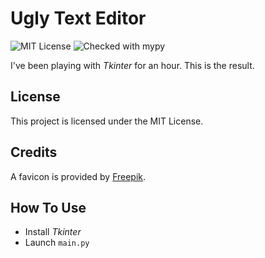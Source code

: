 # Ugly Text Editor
![MIT License](https://img.shields.io/github/license/JustKappaMan/Ugly-Text-Editor)
![Checked with mypy](https://img.shields.io/badge/mypy-checked-blue)

I've been playing with _Tkinter_ for an hour. This is the result.
## License
This project is licensed under the MIT License.
## Credits
A favicon is provided by [Freepik](https://www.flaticon.com/authors/freepik).
## How To Use
* Install _Tkinter_
* Launch `main.py`